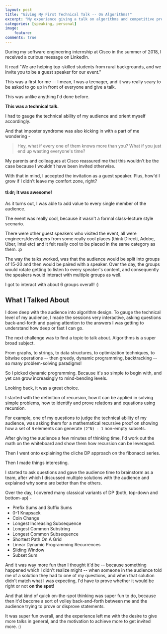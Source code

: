 ```yaml
---
layout: post
title: "Giving My First Technical Talk -- On Algorithms!"
excerpt: "My experience giving a talk on algorithms and competitive programming, to CS undergrads from tier-3 colleges!"
categories: [speaking, personal]
image:
    feature: 
comments: true
---
```


During my software engineering internship at Cisco in the summer of 2018, I received a curious message on LinkedIn.

It read "We are helping top-skilled students from rural backgrounds, and we invite you to be a guest speaker for our event."

This was a first for me -- I mean, I was a teenager, and it was really scary to be asked to go up in front of everyone and give a talk.

This was unlike anything I'd done before. 

**This was a technical talk.**

I had to gauge the technical ability of my audience and orient myself accordingly.

And that imposter syndrome was also kicking in with a part of me wondering -

> Hey, what if every one of them knows more than you? What if you just end up wasting everyone's time?

My parents and colleagues at Cisco reassured me that this wouldn't be the case because I wouldn't have been invited otherwise.

With that in mind, I accepted the invitation as a guest speaker. Plus, how'd I grow if I didn't leave my comfort zone, right?

#### tl:dr; It was awesome!

As it turns out, I was able to add value to every single member of the audience.

The event was really cool, because it wasn't a formal class-lecture style scenario.

There were other guest speakers who visited the event, all were engineers/developers from some really cool places (think Directi, Adobe, Uber, Intel etc) and it felt really cool to be placed in the same category as them. :p 

The way the talks worked, was that the audience would be split into groups of 15-20 and then would be paired with a speaker. Over the day, the groups would rotate getting to listen to every speaker's content, and consequently the speakers would interact with multiple groups as well.

I got to interact with about 6 groups overall! :)

## What I Talked About

I dove deep with the audience into algorithm design. To gauge the technical level of my audience, I made the sessions very interactive, asking questions back-and-forth and paying attention to the answers I was getting to understand how deep or fast I can go.

The next challenge was to find a topic to talk about. Algorithms is a super broad subject.

From graphs, to strings, to data structures, to optimization techniques, to bitwise operations -- then greedy, dynamic programming, backtracking -- so many problem-solving paradigms!

So I picked dynamic programming. Because it's so simple to begin with, and yet can grow increasingly to mind-bending levels.

Looking back, it was a great choice.

I started with the definition of recursion, how it can be applied in solving simple problems, how to identify and prove relations and equations using recursion.

For example, one of my questions to judge the technical ability of my audience, was asking them for a mathematical recursive proof on showing how a set of `N` elements can generate `(2^N) - 1` non-empty subsets.

After giving the audience a few minutes of thinking time, I'd work out the math on the whiteboard and show them how recursion can be leveraged.

Then I went onto explaining the cliche DP approach on the fibonacci series.

Then I made things interesting.

I started to ask questions and gave the audience time to brainstorm as a team, after which I discussed multiple solutions with the audience and explained why some are better than the others.

Over the day, I covered many classical variants of DP (both, top-down and bottom-up) -
- Prefix Sums and Suffix Sums
- 0-1 Knapsack
- Coin Change
- Longest Increasing Subsequence
- Longest Common Substring
- Longest Common Subsequence
- Shortest Path On A Grid
- Linear Dynamic Programming Recurrences
- Sliding Window
- Subset Sum

And it was way more fun than I thought it'd be -- because something happened which I didn't realize might -- when someone in the audience told me of a solution they had to one of my questions, and when that solution didn't match what I was expecting, I'd have to prove whether it would be right or not **on the spot!**

And that kind of quick on-the-spot thinking was super fun to do, because then it'd become a sort of volley back-and-forth between me and the audience trying to prove or disprove statements.

It was super fun overall, and the experience left me with the desire to give more talks in general, and the motivation to achieve more to get invited more. :)


